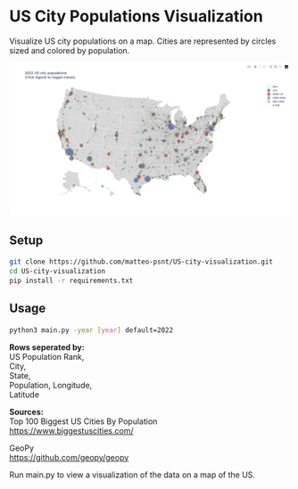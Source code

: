 # US City Populations Visualization

Visualize US city populations on a map. Cities are represented by circles sized and colored by population.

![2022 Visualization](docs/2022_map.png)


## Setup
```bash
git clone https://github.com/matteo-psnt/US-city-visualization.git
cd US-city-visualization
pip install -r requirements.txt
```

## Usage
```bash
python3 main.py -year [year] default=2022
```


**Rows seperated by:**            
US Population Rank,               
City,                           
State,              
Population,
Longitude,  
Latitude  


**Sources:**       
Top 100 Biggest US Cities By Population       
https://www.biggestuscities.com/

GeoPy       
https://github.com/geopy/geopy

Run main.py to view a visualization of the data on a map of the US.

